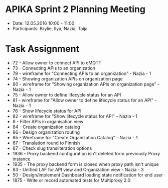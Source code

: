 # APIKA Sprint 2 Planning Meeting
* Date: 12.05.2016 10:00 - 11:00
* Participants: Brylie, Ilya, Nazia, Taija

# Task Assignment
* 72 - Allow owner to connect API to eMQTT
* 73 - Connecting APIs to an organization
* 79 - wireframe for "Connecting APIs to an organization" - Nazia - 1
* 74 - Showing organization APIs on organization page
* 80 - wireframe for "Showing organization APIs on organization page" - Nazia - 1
* 75 - Allow owner to define lifecycle status for an API
* 81 - wireframe for "Allow owner to define lifecycle status for an API" - Nazia - 1
* 76 - Show lifecycle status for API
* 82 - wireframe for "Show lifecycle status for API" - Nazia - 1
* 8 - Filter APIs in organisation view
* 84 - Create organization catalog
* 86 - Design organization routing
* 85 - Wireframe for "Create Organization Catalog" - Nazia - 1
* 67 - Translation round to Finnish
* 87 - Check slug transliteration options
* 1936 - Proxy backend configuration isn't deleted form previously Proxy instance
* 1935 - The proxy backend form is closed when proxy path isn't unique
* 83 - Unified LAF for API view and Organization view - Nazia - 3
* 50 - Design/implement Dashboard loading state notification for end user
* 1875 - Write or record automated tests for Multiproxy 2.0
